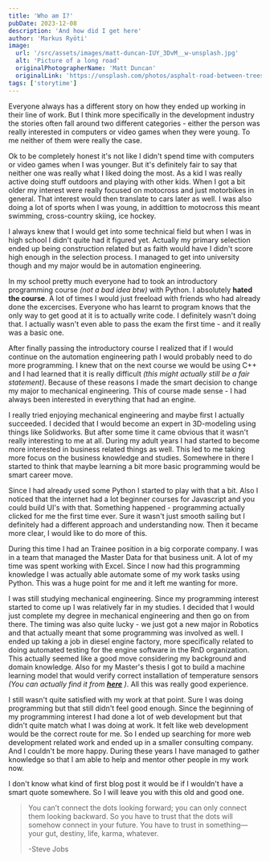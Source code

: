 ```yaml
---
title: 'Who am I?'
pubDate: 2023-12-08
description: 'And how did I get here'
author: 'Markus Ryöti'
image:
  url: '/src/assets/images/matt-duncan-IUY_3DvM__w-unsplash.jpg'
  alt: 'Picture of a long road'
  originalPhotographerName: 'Matt Duncan'
  originalLink: 'https://unsplash.com/photos/asphalt-road-between-trees-IUY_3DvM__w?utm_content=creditCopyText&utm_medium=referral&utm_source=unsplash'
tags: ['storytime']
---
```


Everyone always has a different story on how they ended up working in their line of work. But I think more specifically in the development industry the stories often fall around two different categories - either the person was really interested in computers or video games when they were young. To me neither of them were really the case.

Ok to be completely honest it's not like I didn't spend time with computers or video games when I was younger. But it's definitely fair to say that neither one was really what I liked doing the most. As a kid I was really active doing stuff outdoors and playing with other kids. When I got a bit older my interest were really focused on motocross and just motorbikes in general. That interest would then translate to cars later as well. I was also doing a lot of sports when I was young, in addittion to motocross this meant swimming, cross-country skiing, ice hockey.

I always knew that I would get into some technical field but when I was in high school I didn't quite had it figured yet. Actually my primary selection ended up being construction related but as faith would have I didn't score high enough in the selection process. I managed to get into university though and my major would be in automation engineering.

In my school pretty much everyone had to took an introductory programming course _(not a bad idea btw)_ with Python. I absolutely **hated the course**. A lot of times I would just freeload with friends who had already done the excercises. Everyone who has learnt to program knows that the only way to get good at it is to actually write code. I definitely wasn't doing that. I actually wasn't even able to pass the exam the first time - and it really was a basic one.

After finally passing the introductory course I realized that if I would continue on the automation engineering path I would probably need to do more programming. I knew that on the next course we would be using C++ and I had learned that it is really difficult _(this might actually still be a fair statement)_. Because of these reasons I made the smart decision to change my major to mechanical engineering. This of course made sense - I had always been interested in everything that had an engine.

I really tried enjoying mechanical engineering and maybe first I actually succeeded. I decided that I would become an expert in 3D-modeling using things like Solidworks. But after some time it came obvious that it wasn't really interesting to me at all. During my adult years I had started to become more interested in business related things as well. This led to me taking more focus on the business knowledge and studies. Somewhere in there I started to think that maybe learning a bit more basic programming would be smart career move.

Since I had already used some Python I started to play with that a bit. Also I noticed that the internet had a lot beginner courses for Javascript and you could build UI's with that. Something happened - programming actually clicked for me the first time ever. Sure it wasn't just smooth sailing but I definitely had a different approach and understanding now. Then it became more clear, I would like to do more of this.

During this time I had an Trainee position in a big corporate company. I was in a team that managed the Master Data for that business unit. A lot of my time was spent working with Excel. Since I now had this programming knowledge I was actually able automate some of my work tasks using Python. This was a huge point for me and it left me wanting for more.

I was still studying mechanical engineering. Since my programming interest started to come up I was relatively far in my studies. I decided that I would just complete my degree in mechanical engineering and then go on from there. The timing was also quite lucky - we just got a new major in Robotics and that actually meant that some programming was involved as well. I ended up taking a job in diesel engine factory, more specifically related to doing automated testing for the engine software in the RnD organization. This actually seemed like a good move considering my background and domain knowledge. Also for my Master's thesis I got to build a machine learning model that would verify correct installation of temperature sensors _(You can actually find it from **[here](https://urn.fi/URN:NBN:fi:tuni-202010307732)** )_. All this was really good experience.

I still wasn't quite satisfied with my work at that point. Sure I was doing programming but that still didn't feel good enough. Since the beginning of my programming interest I had done a lot of web development but that didn't quite match what I was doing at work. It felt like web development would be the correct route for me. So I ended up searching for more web development related work and ended up in a smaller consulting company. And I couldn't be more happy. During these years I have managed to gather knowledge so that I am able to help and mentor other people in my work now.

I don't know what kind of first blog post it would be if I wouldn't have a smart quote somewhere. So I will leave you with this old and good one.

> You can’t connect the dots looking forward; you can only connect them looking backward. So you have to trust that the dots will somehow connect in your future. You have to trust in something—your gut, destiny, life, karma, whatever.
>
> -Steve Jobs
